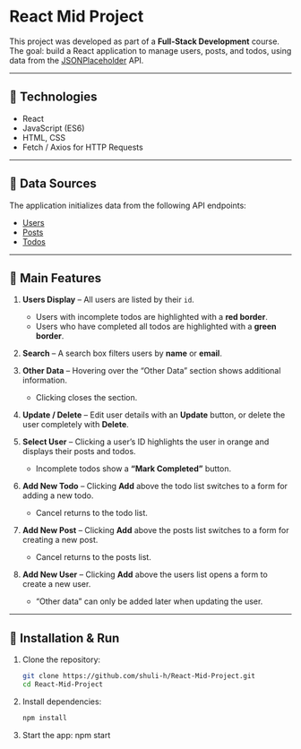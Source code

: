 # React Mid Project  

This project was developed as part of a **Full-Stack Development** course.  
The goal: build a React application to manage users, posts, and todos, using data from the [JSONPlaceholder](https://jsonplaceholder.typicode.com) API.  

---

## 🔹 Technologies
- React  
- JavaScript (ES6)  
- HTML, CSS  
- Fetch / Axios for HTTP Requests  

---

## 🔹 Data Sources
The application initializes data from the following API endpoints:  
- [Users](https://jsonplaceholder.typicode.com/users)  
- [Posts](https://jsonplaceholder.typicode.com/posts)  
- [Todos](https://jsonplaceholder.typicode.com/todos)  

---

## 🔹 Main Features
1. **Users Display** – All users are listed by their `id`.  
   - Users with incomplete todos are highlighted with a **red border**.  
   - Users who have completed all todos are highlighted with a **green border**.  

2. **Search** – A search box filters users by **name** or **email**.  

3. **Other Data** – Hovering over the “Other Data” section shows additional information.  
   - Clicking closes the section.  

4. **Update / Delete** – Edit user details with an **Update** button, or delete the user completely with **Delete**.  

5. **Select User** – Clicking a user’s ID highlights the user in orange and displays their posts and todos.  
   - Incomplete todos show a **“Mark Completed”** button.  

6. **Add New Todo** – Clicking **Add** above the todo list switches to a form for adding a new todo.  
   - Cancel returns to the todo list.  

7. **Add New Post** – Clicking **Add** above the posts list switches to a form for creating a new post.  
   - Cancel returns to the posts list.  

8. **Add New User** – Clicking **Add** above the users list opens a form to create a new user.  
   - “Other data” can only be added later when updating the user.  

---

## 🔹 Installation & Run
1. Clone the repository:  
   ```bash
   git clone https://github.com/shuli-h/React-Mid-Project.git
   cd React-Mid-Project

2. Install dependencies:  
   ```bash
   npm install

3. Start the app: npm start
   
   

